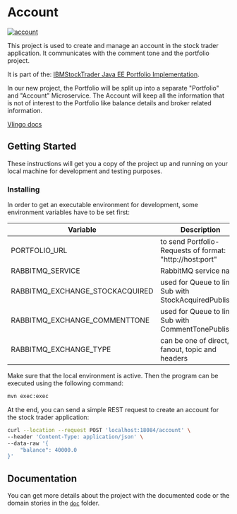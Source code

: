 # Account

[![account](https://github.com/whzinformatik/stocktrader/workflows/account/badge.svg)][account_actions]

This project is used to create and manage an account in the stock trader application. It communicates with the comment tone and the portfolio project.

It is part of the: [IBMStockTrader Java EE Portfolio Implementation](https://github.com/IBMStockTrader/portfolio/blob/master/src/main/java/com/ibm/hybrid/cloud/sample/stocktrader/portfolio/json/Portfolio.java).

In our new project, the Portfolio will be split up into a separate "Portfolio" and "Account" Microservice.
The Account will keep all the information that is not of interest to the Portfolio like balance details and broker related information.

[Vlingo docs](https://docs.vlingo.io/)

## Getting Started

These instructions will get you a copy of the project up and running on your local machine for development and testing purposes.

### Installing

In order to get an executable environment for development, some environment variables have to be set first:

| Variable                        | Description                                              | Default Value          |
|---------------------------------|----------------------------------------------------------|------------------------|
| PORTFOLIO_URL                   | to send Portfolio-Requests of format: "http://host:port" | http://localhost:18082 |
| RABBITMQ_SERVICE                | RabbitMQ service name                                    | localhost              |
| RABBITMQ_EXCHANGE_STOCKACQUIRED | used for Queue to link Sub with StockAcquiredPublisher   | stocks-acquired        |
| RABBITMQ_EXCHANGE_COMMENTTONE   | used for Queue to link Sub with CommentTonePublisher     | commentTone            |
| RABBITMQ_EXCHANGE_TYPE          | can be one of direct, fanout, topic and headers          | fanout                 |

Make sure that the local environment is active. Then the program can be executed using the following command:

```bash
mvn exec:exec
```

At the end, you can send a simple REST request to create an account for the stock trader application:

```bash
curl --location --request POST 'localhost:18084/account' \
--header 'Content-Type: application/json' \
--data-raw '{
    "balance": 40000.0
}'
```

## Documentation

You can get more details about the project with the documented code or the domain stories in the [`doc`][documentation] folder.

[account_actions]: https://github.com/whzinformatik/stocktrader/actions?query=workflow%3Aaccount
[documentation]: ./doc